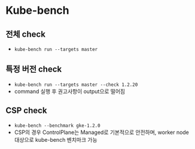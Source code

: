 # Kube-bench

## 전체 check 
- `kube-bench run --targets master`

## 특정 버전 check
- `kube-bench run --targets master --check 1.2.20`
- command 실행 후 권고사항이 output으로 떨어짐

## CSP check
- `kube-bench --benchmark gke-1.2.0`
- CSP의 경우 ControlPlane는 Managed로 기본적으로 안전하며, worker node 대상으로 kube-bench 벤치마크 가능

